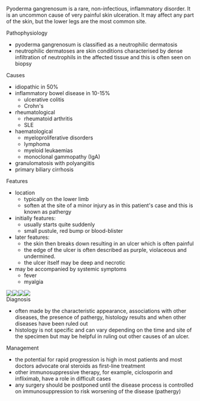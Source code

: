 Pyoderma gangrenosum is a rare, non\-infectious, inflammatory disorder. It is an uncommon cause of very painful skin ulceration. It may affect any part of the skin, but the lower legs are the most common site.   
  
Pathophysiology  
* pyoderma gangrenosum is classified as a neutrophilic dermatosis
* neutrophilic dermatoses are skin conditions characterised by dense infiltration of neutrophils in the affected tissue and this is often seen on biopsy

  
Causes  
* idiopathic in 50%
* inflammatory bowel disease in 10\-15%
	+ ulcerative colitis
	+ Crohn's
* rheumatological
	+ rheumatoid arthritis
	+ SLE
* haematological
	+ myeloproliferative disorders
	+ lymphoma
	+ myeloid leukaemias
	+ monoclonal gammopathy (IgA)
* granulomatosis with polyangiitis
* primary biliary cirrhosis

  
Features  
* location
	+ typically on the lower limb
	+ soften at the site of a minor injury as in this patient's case and this is known as pathergy
* initially features:
	+ usually starts quite suddenly
	+ small pustule, red bump or blood\-blister
* later features:
	+ the skin then breaks down resulting in an ulcer which is often painful
	+ the edge of the ulcer is often described as purple, violaceous and undermined.
	+ the ulcer itself may be deep and necrotic
* may be accompanied by systemic symptoms
	+ fever
	+ myalgia

  
[![](https://d32xxyeh8kfs8k.cloudfront.net/images_Passmedicine/ddd959.jpg)](https://d32xxyeh8kfs8k.cloudfront.net/images_Passmedicine/ddd959b.jpg)[![](https://d32xxyeh8kfs8k.cloudfront.net/images_Passmedicine/ddd037.jpg)](https://d32xxyeh8kfs8k.cloudfront.net/images_Passmedicine/ddd037b.jpg)[![](https://d32xxyeh8kfs8k.cloudfront.net/images_Passmedicine/ddd038.jpg)](https://d32xxyeh8kfs8k.cloudfront.net/images_Passmedicine/ddd038b.jpg)[![](https://d32xxyeh8kfs8k.cloudfront.net/images_Passmedicine/ddd039.jpg)](https://d32xxyeh8kfs8k.cloudfront.net/images_Passmedicine/ddd039b.jpg)  
Diagnosis  
* often made by the characteristic appearance, associations with other diseases, the presence of pathergy, histology results and when other diseases have been ruled out
* histology is not specific and can vary depending on the time and site of the specimen but may be helpful in ruling out other causes of an ulcer.

  
Management  
* the potential for rapid progression is high in most patients and most doctors advocate oral steroids as first\-line treatment
* other immunosuppressive therapy, for example, ciclosporin and infliximab, have a role in difficult cases
* any surgery should be postponed until the disease process is controlled on immunosuppression to risk worsening of the disease (pathergy)
